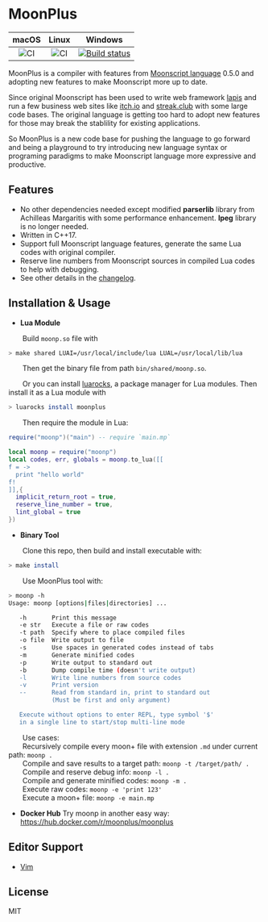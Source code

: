 # MoonPlus

|macOS|Linux|Windows|
|:---:|:---:|:-----:|
|![CI](https://github.com/pigpigyyy/MoonPlus/workflows/build-test/badge.svg)|![CI](https://github.com/pigpigyyy/MoonPlus/workflows/build-test/badge.svg)|[![Build status](https://ci.appveyor.com/api/projects/status/4nbkye9mx9b3bf83/branch/master?svg=true)](https://ci.appveyor.com/project/pigpigyyy/moonplus/branch/master)|

MoonPlus is a compiler with features from [Moonscript language](https://github.com/leafo/moonscript) 0.5.0 and adopting new features to make Moonscript more up to date. 

Since original Moonscript has been used to write web framework [lapis](https://github.com/leafo/lapis) and run a few business web sites like [itch.io](https://itch.io) and [streak.club](https://streak.club) with some large code bases. The original language is getting too hard to adopt new features for those may break the stablility for existing applications.

So MoonPlus is a new code base for pushing the language to go forward and being a playground to try introducing new language syntax or programing paradigms to make Moonscript language more expressive and productive.



## Features

* No other dependencies needed except modified **parserlib** library from Achilleas Margaritis with some performance enhancement. **lpeg** library is no longer needed.
* Written in C++17.
* Support full Moonscript language features, generate the same Lua codes with original compiler.
* Reserve line numbers from Moonscript sources in compiled Lua codes to help with debugging.
* See other details in the [changelog](./CHANGELOG.md).



## Installation & Usage

* **Lua Module**

&emsp;&emsp;Build `moonp.so` file with

```sh
> make shared LUAI=/usr/local/include/lua LUAL=/usr/local/lib/lua
```

&emsp;&emsp;Then get the binary file from path `bin/shared/moonp.so`.

&emsp;&emsp;Or you can install [luarocks](https://luarocks.org), a package manager for Lua modules. Then install it as a Lua module with

```sh
> luarocks install moonplus
```

&emsp;&emsp;Then require the module in Lua:

```Lua
require("moonp")("main") -- require `main.mp`

local moonp = require("moonp")
local codes, err, globals = moonp.to_lua([[
f = ->
  print "hello world"
f!
]],{
  implicit_return_root = true,
  reserve_line_number = true,
  lint_global = true
})
```



* **Binary Tool**

&emsp;&emsp;Clone this repo, then build and install executable with:

```sh
> make install
```

&emsp;&emsp;Use MoonPlus tool with:

```sh
> moonp -h
Usage: moonp [options|files|directories] ...

   -h       Print this message
   -e str   Execute a file or raw codes
   -t path  Specify where to place compiled files
   -o file  Write output to file
   -s       Use spaces in generated codes instead of tabs
   -m       Generate minified codes
   -p       Write output to standard out
   -b       Dump compile time (doesn't write output)
   -l       Write line numbers from source codes
   -v       Print version
   --       Read from standard in, print to standard out
            (Must be first and only argument)

   Execute without options to enter REPL, type symbol '$'
   in a single line to start/stop multi-line mode
```
&emsp;&emsp;Use cases:  
&emsp;&emsp;Recursively compile every moon+ file with extension `.md` under current path:  `moonp .`  
&emsp;&emsp;Compile and save results to a target path:  `moonp -t /target/path/ .`  
&emsp;&emsp;Compile and reserve debug info:  `moonp -l .`  
&emsp;&emsp;Compile and generate minified codes:  `moonp -m .`  
&emsp;&emsp;Execute raw codes:  `moonp -e 'print 123'`  
&emsp;&emsp;Execute a moon+ file:  `moonp -e main.mp`



* **Docker Hub**
  Try moonp in another easy way: https://hub.docker.com/r/moonplus/moonplus



## Editor Support

* [Vim](https://github.com/pigpigyyy/MoonPlus-vim)



## License

MIT
